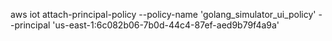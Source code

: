 aws iot attach-principal-policy --policy-name 'golang_simulator_ui_policy' --principal 'us-east-1:6c082b06-7b0d-44c4-87ef-aed9b79f4a9a'

